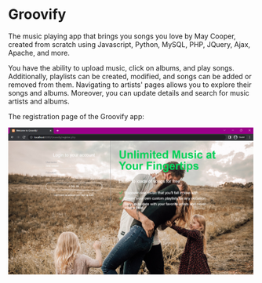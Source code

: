 # Groovify
The music playing app that brings you songs you love by May Cooper, created from scratch using Javascript,  Python, MySQL, PHP, JQuery, Ajax, Apache, and more.

You have the ability to upload music, click on albums, and play songs. Additionally, playlists can be created, modified, and songs can be added or removed from them. Navigating to artists' pages allows you to explore their songs and albums. Moreover, you can update details and search for music artists and albums.

The registration page of the Groovify app:

<img src="https://github.com/MayCooper/Groovify/blob/master/projectImages/registrationPage.png" alt="registrationPage" width="500" height="300">


